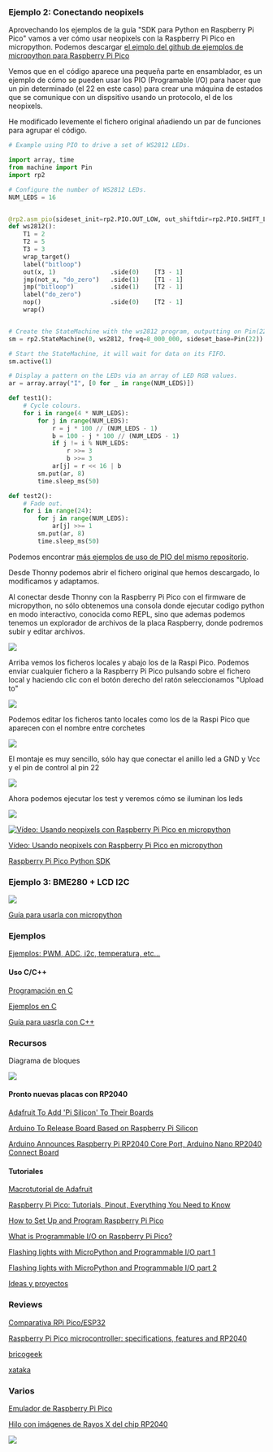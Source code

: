 ### Ejemplo 2: Conectando neopixels

Aprovechando los ejemplos de la guía "SDK para Python en Raspberry Pi Pico" vamos a ver cómo usar neopixels con la Raspberry Pi Pico en micropython. Podemos descargar [el ejmplo del github de ejemplos de micropython para Raspberry Pi Pico](https://github.com/raspberrypi/pico-micropython-examples/blob/master/pio/pio_ws2812.py)

Vemos que en el código aparece una pequeña parte en ensamblador, es un ejemplo de cómo se pueden usar los PIO (Programable I/O) para hacer que un pin determinado (el 22 en este caso) para crear una máquina de estados que se comunique con un dispsitivo usando un protocolo, el de los neopixels. 

He modificado levemente el fichero original añadiendo un par de funciones para agrupar el código.


```python
# Example using PIO to drive a set of WS2812 LEDs.

import array, time
from machine import Pin
import rp2

# Configure the number of WS2812 LEDs.
NUM_LEDS = 16


@rp2.asm_pio(sideset_init=rp2.PIO.OUT_LOW, out_shiftdir=rp2.PIO.SHIFT_LEFT, autopull=True, pull_thresh=24)
def ws2812():
    T1 = 2
    T2 = 5
    T3 = 3
    wrap_target()
    label("bitloop")
    out(x, 1)               .side(0)    [T3 - 1]
    jmp(not_x, "do_zero")   .side(1)    [T1 - 1]
    jmp("bitloop")          .side(1)    [T2 - 1]
    label("do_zero")
    nop()                   .side(0)    [T2 - 1]
    wrap()


# Create the StateMachine with the ws2812 program, outputting on Pin(22).
sm = rp2.StateMachine(0, ws2812, freq=8_000_000, sideset_base=Pin(22))

# Start the StateMachine, it will wait for data on its FIFO.
sm.active(1)

# Display a pattern on the LEDs via an array of LED RGB values.
ar = array.array("I", [0 for _ in range(NUM_LEDS)])

def test1():
    # Cycle colours.
    for i in range(4 * NUM_LEDS):
        for j in range(NUM_LEDS):
            r = j * 100 // (NUM_LEDS - 1)
            b = 100 - j * 100 // (NUM_LEDS - 1)
            if j != i % NUM_LEDS:
                r >>= 3
                b >>= 3
            ar[j] = r << 16 | b
        sm.put(ar, 8)
        time.sleep_ms(50)

def test2():
    # Fade out.
    for i in range(24):
        for j in range(NUM_LEDS):
            ar[j] >>= 1
        sm.put(ar, 8)
        time.sleep_ms(50)

```

Podemos encontrar [más ejemplos de uso de PIO del mismo repositorio](https://github.com/raspberrypi/pico-micropython-examples/tree/master/pio).

Desde Thonny podemos abrir el fichero original que hemos descargado, lo modificamos y adaptamos.

Al conectar desde Thonny con la Raspberry Pi Pico con el firmware de micropython, no sólo obtenemos una consola donde ejecutar codigo python en modo interactivo, conocida como REPL, sino que ademas podemos tenemos un explorador de archivos de la placa Raspberry, donde podremos subir y editar archivos. 

![](./images/FicherosPCFicherosLocales.png)

Arriba vemos los ficheros locales y abajo los de la Raspi Pico. Podemos enviar cualquier fichero a la Raspberry Pi Pico pulsando sobre el fichero local y haciendo clic con el botón derecho del ratón seleccionamos "Upload to"  

![](./images/SubirFicheroRaspiPico.png)


Podemos editar los ficheros tanto locales como los de la Raspi Pico que aparecen con el nombre entre corchetes

![](./images/FicherosLocalesemotos.png)

El montaje es muy sencillo, sólo hay que conectar el anillo led a GND y Vcc y el pin de control al pin 22

![](https://github.com/raspberrypi/pico-micropython-examples/raw/master/pio/neopixel_ring/neopixel_ring.png)

Ahora podemos ejecutar los test y veremos cómo se iluminan los leds


![](./images/testNeopixel.png)

[![Vídeo: Usando neopixels con Raspberry Pi Pico en micropython](https://img.youtube.com/vi/kFOTH7aQqh8/0.jpg)](https://youtu.be/kFOTH7aQqh8)

[Vídeo: Usando neopixels con Raspberry Pi Pico en micropython](https://youtu.be/kFOTH7aQqh8)

[Raspberry Pi Pico Python SDK](https://datasheets.raspberrypi.org/pico/raspberry-pi-pico-python-sdk.pdf)


### Ejemplo 3: BME280 + LCD I2C

![](./images/BME280_lcd_bb.png)

[Guía para usarla con micropython](https://www.raspberrypi.org/documentation/pico/getting-started/)

### Ejemplos

[Ejemplos: PWM, ADC, i2c, temperatura, etc...](https://github.com/raspberrypi/pico-micropython-examples)

#### Uso C/C++

[Programación en C](rptl.io/rp2040)

[Ejemplos en C](https://github.com/raspberrypi/pico-examples)

[Guía para uasrla con C++](https://datasheets.raspberrypi.org/pico/getting_started_with_pico.pdf)

### Recursos

Diagrama de bloques

![](https://blog.bricogeek.com/img_cms/3417-raspberry-pi-pico-diagrama-bloques-microcontrolador.jpg)


#### Pronto nuevas placas con RP2040 

[Adafruit To Add 'Pi Silicon' To Their Boards](https://www.tomshardware.com/news/adafruit-rp2040)

[Arduino To Release Board Based on Raspberry Pi Silicon](https://www.tomshardware.com/news/arduino-rp2040)

[Arduino Announces Raspberry Pi RP2040 Core Port, Arduino Nano RP2040 Connect Board](https://www.hackster.io/news/arduino-announces-raspberry-pi-rp2040-core-port-arduino-nano-rp2040-connect-board-615085ce4791)



#### Tutoriales

[Macrotutorial de Adafruit](https://learn.adafruit.com/getting-started-with-raspberry-pi-pico-circuitpython?view=all)

[Raspberry Pi Pico: Tutorials, Pinout, Everything You Need to Know](https://www.tomshardware.com/news/raspberry-pi-pico-tutorials-pinout-everything-you-need-to-know)

[How to Set Up and Program Raspberry Pi Pico](https://www.tomshardware.com/how-to/raspberry-pi-pico-setup)

[What is Programmable I/O on Raspberry Pi Pico?](https://hackspace.raspberrypi.org/articles/what-is-programmable-i-o-on-raspberry-pi-pico)

[Flashing lights with MicroPython and Programmable I/O part 1](https://hackspace.raspberrypi.org/articles/pio1)

[Flashing lights with MicroPython and Programmable I/O part 2](https://hackspace.raspberrypi.org/articles/flashing-lights-with-micropython-and-programmable-i-o-part-2)

[Ideas y proyectos](https://www.raspberrypi.org/documentation/pico/getting-started/)


### Reviews 

[Comparativa RPi Pico/ESP32](https://www.youtube.com/watch?v=cVHCllbN3bQ)

[Raspberry Pi Pico microcontroller: specifications, features and RP2040](https://magpi.raspberrypi.org/articles/raspberry-pi-pico-microcontroller-specifications-features-and-rp2040)

[bricogeek](https://blog.bricogeek.com/noticias/raspberry-pi/raspberry-pi-pico-con-microcontrolador-propio-arm-cortex-m0/)

[xataka](https://www.xataka.com/accesorios/raspberry-pi-pico-microcontrolador-4-dolares-sorpresa-soc-propio-disenado-raspberry-pi-foundation)

### Varios

[Emulador de Raspberry Pi Pico](https://hackaday.io/project/177082-raspberry-pi-pico-emulator)

[Hilo con imágenes de Rayos X del chip RP2040](https://twitter.com/johndmcmaster/status/1355092011829719046)

![](https://pbs.twimg.com/media/Es5CSqYUYAc_7nO?format=jpg&name=small)
